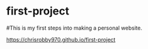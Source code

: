 # first-project
#This is my first steps into making a personal website.

https://chrisrobby970.github.io/first-project
